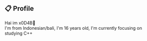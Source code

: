 ## 📋 Profile
Hai im x0D4B👋<br/>I'm from Indonesian/bali, I'm 16 years old, I'm currently focusing on studying C++
<br>
